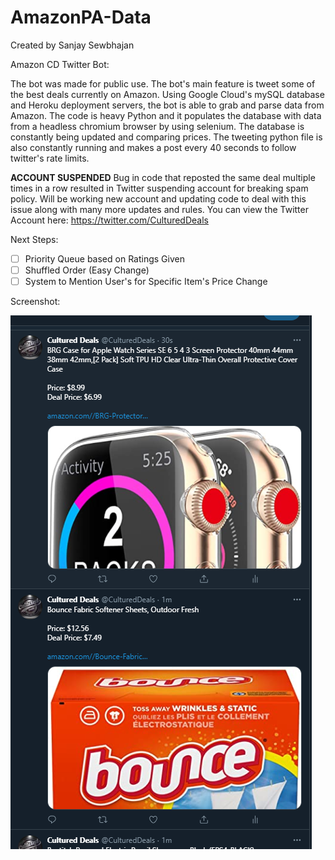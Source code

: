 # AmazonPA-Data

Created by Sanjay Sewbhajan

Amazon CD Twitter Bot:

The bot was made for public use. The bot's main feature is tweet some of the best deals currently on Amazon. Using Google Cloud's mySQL database and Heroku deployment servers, the bot is able to grab and parse data from Amazon. The code is heavy Python and it populates the database with data from a headless chromium browser by using selenium. The database is constantly being updated and comparing prices. The tweeting python file is also constantly running and makes a post every 40 seconds to follow twitter's rate limits. 

**ACCOUNT SUSPENDED**
Bug in code that reposted the same deal multiple times in a row resulted in Twitter suspending account for breaking spam policy. Will be working new account and updating code to deal with this issue along with many more updates and rules. 
You can view the Twitter Account here: https://twitter.com/CulturedDeals

Next Steps:

+ [ ]  Priority Queue based on Ratings Given
+ [ ]  Shuffled Order (Easy Change)
+ [ ]  System to Mention User's for Specific Item's Price Change

Screenshot:

![Alt text](Screenshots/Twitter-CD.PNG "Twitter Screenshot")
